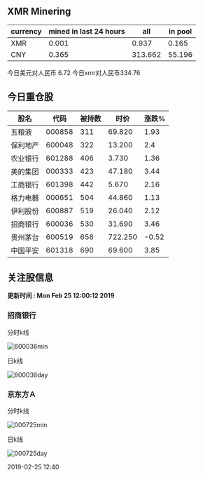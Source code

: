 ## XMR Minering

|currency|mined in last 24 hours|all|in pool|
|---|---|---|---|
|XMR|0.001|0.937|0.165|
|CNY|0.365|313.662|55.196|

今日美元对人民币 6.72	今日xmr对人民币334.76


## 今日重仓股 

|股名|代码|被持数|时价|涨跌%|
|---|---|---|---|---|
|五粮液|000858|311|69.820|1.93|
|保利地产|600048|322|13.200|2.4|
|农业银行|601288|406|3.730|1.36|
|美的集团|000333|423|47.180|3.44|
|工商银行|601398|442|5.670|2.16|
|格力电器|000651|504|44.860|1.13|
|伊利股份|600887|519|26.040|2.12|
|招商银行|600036|530|31.690|3.46|
|贵州茅台|600519|658|722.250|-0.52|
|中国平安|601318|690|69.600|3.85|

## 关注股信息
**更新时间 : Mon Feb 25 12:00:12 2019**
### 招商银行 
分时k线

![600036min](http://image.sinajs.cn/newchart/min/n/sh600036.gif)

日k线

![600036day](http://image.sinajs.cn/newchart/daily/n/sh600036.gif)

### 京东方Ａ 
分时k线

![000725min](http://image.sinajs.cn/newchart/min/n/sz000725.gif)

日k线

![000725day](http://image.sinajs.cn/newchart/daily/n/sz000725.gif)

2019-02-25 12:40